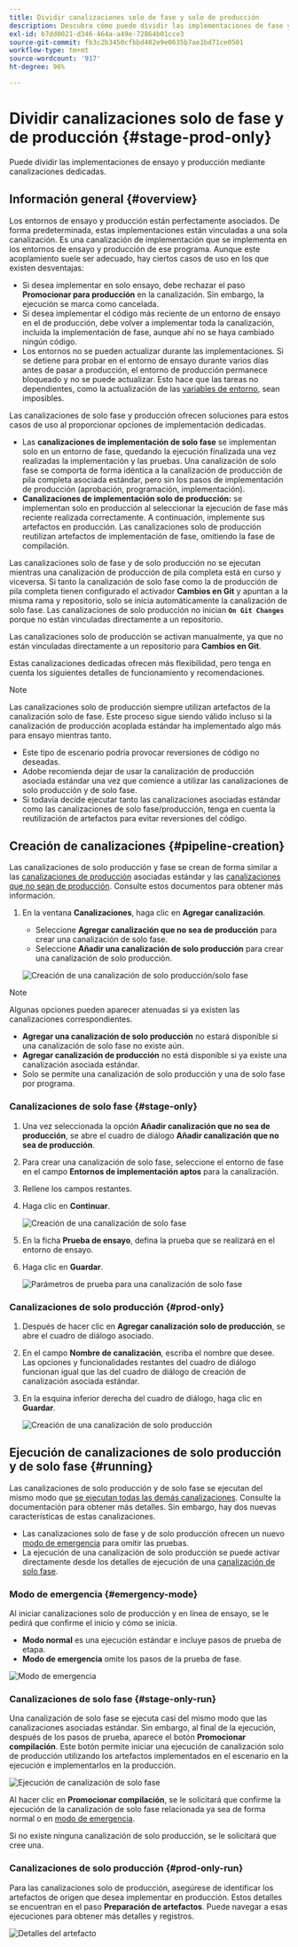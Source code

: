 ```yaml
---
title: Dividir canalizaciones solo de fase y solo de producción
description: Descubra cómo puede dividir las implementaciones de fase y producción mediante canalizaciones dedicadas.
exl-id: b7dd0021-d346-464a-a49e-72864b01cce3
source-git-commit: fb3c2b3450cfbbd402e9e0635b7ae1bd71ce0501
workflow-type: tm+mt
source-wordcount: '917'
ht-degree: 96%

---
```


# Dividir canalizaciones solo de fase y de producción {#stage-prod-only}

Puede dividir las implementaciones de ensayo y producción mediante canalizaciones dedicadas.

## Información general {#overview}

Los entornos de ensayo y producción están perfectamente asociados. De forma predeterminada, estas implementaciones están vinculadas a una sola canalización. Es una canalización de implementación que se implementa en los entornos de ensayo y producción de ese programa. Aunque este acoplamiento suele ser adecuado, hay ciertos casos de uso en los que existen desventajas:

* Si desea implementar en solo ensayo, debe rechazar el paso **Promocionar para producción** en la canalización. Sin embargo, la ejecución se marca como cancelada.
* Si desea implementar el código más reciente de un entorno de ensayo en el de producción, debe volver a implementar toda la canalización, incluida la implementación de fase, aunque ahí no se haya cambiado ningún código.
* Los entornos no se pueden actualizar durante las implementaciones. Si se detiene para probar en el entorno de ensayo durante varios días antes de pasar a producción, el entorno de producción permanece bloqueado y no se puede actualizar. Esto hace que las tareas no dependientes, como la actualización de las [variables de entorno](/help/getting-started/build-environment.md#environment-variables), sean imposibles.

Las canalizaciones de solo fase y producción ofrecen soluciones para estos casos de uso al proporcionar opciones de implementación dedicadas.

* Las **canalizaciones de implementación de solo fase** se implementan solo en un entorno de fase, quedando la ejecución finalizada una vez realizadas la implementación y las pruebas. Una canalización de solo fase se comporta de forma idéntica a la canalización de producción de pila completa asociada estándar, pero sin los pasos de implementación de producción (aprobación, programación, implementación).
* **Canalizaciones de implementación solo de producción:** se implementan solo en producción al seleccionar la ejecución de fase más reciente realizada correctamente. A continuación, implemente sus artefactos en producción. Las canalizaciones solo de producción reutilizan artefactos de implementación de fase, omitiendo la fase de compilación.

Las canalizaciones solo de fase y de solo producción no se ejecutan mientras una canalización de producción de pila completa está en curso y viceversa. Si tanto la canalización de solo fase como la de producción de pila completa tienen configurado el activador **Cambios en Git** y apuntan a la misma rama y repositorio, solo se inicia automáticamente la canalización de solo fase. Las canalizaciones de solo producción no inician **`On Git Changes`** porque no están vinculadas directamente a un repositorio.

Las canalizaciones solo de producción se activan manualmente, ya que no están vinculadas directamente a un repositorio para **Cambios en Git**.

Estas canalizaciones dedicadas ofrecen más flexibilidad, pero tenga en cuenta los siguientes detalles de funcionamiento y recomendaciones.

>[!NOTE]
>
>Las canalizaciones solo de producción siempre utilizan artefactos de la canalización solo de fase. Este proceso sigue siendo válido incluso si la canalización de producción acoplada estándar ha implementado algo más para ensayo mientras tanto.
>
>* Este tipo de escenario podría provocar reversiones de código no deseadas.
>* Adobe recomienda dejar de usar la canalización de producción asociada estándar una vez que comience a utilizar las canalizaciones de solo producción y de solo fase.
>* Si todavía decide ejecutar tanto las canalizaciones asociadas estándar como las canalizaciones de solo fase/producción, tenga en cuenta la reutilización de artefactos para evitar reversiones del código.

## Creación de canalizaciones {#pipeline-creation}

Las canalizaciones de solo producción y fase se crean de forma similar a las [canalizaciones de producción](/help/using/production-pipelines.md) asociadas estándar y las [canalizaciones que no sean de producción](/help/using/non-production-pipelines.md). Consulte estos documentos para obtener más información.

1. En la ventana **Canalizaciones**, haga clic en **Agregar canalización**.

   * Seleccione **Agregar canalización que no sea de producción** para crear una canalización de solo fase.
   * Seleccione **Añadir una canalización de solo producción** para crear una canalización de solo producción.

   ![Creación de una canalización de solo producción/solo fase](/help/assets/configure-pipelines/prod-stage-pipelines.png)

>[!NOTE]
>
>Algunas opciones pueden aparecer atenuadas si ya existen las canalizaciones correspondientes.
>
>* **Agregar una canalización de solo producción** no estará disponible si una canalización de solo fase no existe aún.
>* **Agregar canalización de producción** no está disponible si ya existe una canalización asociada estándar.
>* Solo se permite una canalización de solo producción y una de solo fase por programa.

### Canalizaciones de solo fase {#stage-only}

1. Una vez seleccionada la opción **Añadir canalización que no sea de producción**, se abre el cuadro de diálogo **Añadir canalización que no sea de producción**.
1. Para crear una canalización de solo fase, seleccione el entorno de fase en el campo **Entornos de implementación aptos** para la canalización. 
1. Rellene los campos restantes.
1. Haga clic en **Continuar**.

   ![Creación de una canalización de solo fase](/help/assets/configure-pipelines/stage-only.png)

1. En la ficha **Prueba de ensayo**, defina la prueba que se realizará en el entorno de ensayo.
1. Haga clic en **Guardar**.

   ![Parámetros de prueba para una canalización de solo fase](/help/assets/configure-pipelines/stage-only-test.png)

### Canalizaciones de solo producción {#prod-only}

1. Después de hacer clic en **Agregar canalización solo de producción**, se abre el cuadro de diálogo asociado.
1. En el campo **Nombre de canalización**, escriba el nombre que desee. Las opciones y funcionalidades restantes del cuadro de diálogo funcionan igual que las del cuadro de diálogo de creación de canalización asociada estándar. 
1. En la esquina inferior derecha del cuadro de diálogo, haga clic en **Guardar**.

   ![Creación de una canalización de solo producción](/help/assets/configure-pipelines/prod-only-pipeline.png)

## Ejecución de canalizaciones de solo producción y de solo fase {#running}

Las canalizaciones de solo producción y de solo fase se ejecutan del mismo modo que [se ejecutan todas las demás canalizaciones](/help/using/managing-pipelines.md#running-pipelines). Consulte la documentación para obtener más detalles. Sin embargo, hay dos nuevas características de estas canalizaciones.

* Las canalizaciones solo de fase y de solo producción ofrecen un nuevo [modo de emergencia](#emergency-mode) para omitir las pruebas.
* La ejecución de una canalización de solo producción se puede activar directamente desde los detalles de ejecución de una [canalización de solo fase](#stage-only-run).

### Modo de emergencia {#emergency-mode}

Al iniciar canalizaciones solo de producción y en línea de ensayo, se le pedirá que confirme el inicio y cómo se inicia.

* **Modo normal** es una ejecución estándar e incluye pasos de prueba de etapa.
* **Modo de emergencia** omite los pasos de la prueba de fase.

![Modo de emergencia](/help/assets/configure-pipelines/emergency-mode.png)

### Canalizaciones de solo fase {#stage-only-run}

Una canalización de solo fase se ejecuta casi del mismo modo que las canalizaciones asociadas estándar. Sin embargo, al final de la ejecución, después de los pasos de prueba, aparece el botón **Promocionar compilación**. Este botón permite iniciar una ejecución de canalización solo de producción utilizando los artefactos implementados en el escenario en la ejecución e implementarlos en la producción.

![Ejecución de canalización de solo fase](/help/assets/configure-pipelines/stage-only-pipeline-run.png)

Al hacer clic en **Promocionar compilación**, se le solicitará que confirme la ejecución de la canalización de solo fase relacionada ya sea de forma normal o en [modo de emergencia](#emergency-mode).

Si no existe ninguna canalización de solo producción, se le solicitará que cree una.

### Canalizaciones de solo producción {#prod-only-run}

Para las canalizaciones solo de producción, asegúrese de identificar los artefactos de origen que desea implementar en producción. Estos detalles se encuentran en el paso **Preparación de artefactos**. Puede navegar a esas ejecuciones para obtener más detalles y registros.

![Detalles del artefacto](/help/assets/configure-pipelines/prod-only-pipeline-run.png)

